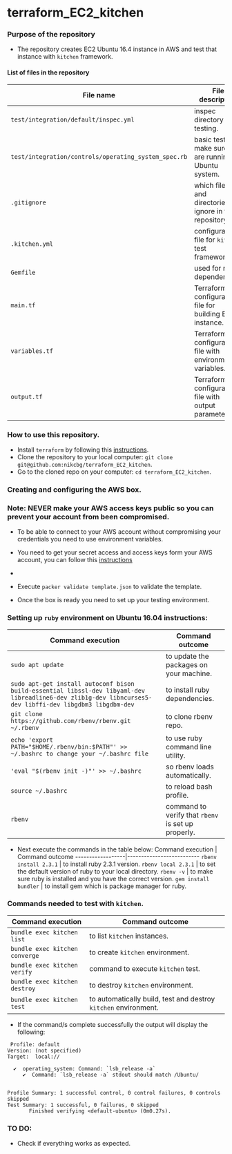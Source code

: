 # terraform_EC2_kitchen

### Purpose of the repository 
- The repository creates EC2 Ubuntu 16.4 instance in AWS and test that instance with `kitchen` framework.

#### List of files in the repository

File name                            | File description 
------------------------------------ | --------------------------------------------------------------
`test/integration/default/inspec.yml` | inspec directory for testing.
`test/integration/controls/operating_system_spec.rb` | basic test to make sure we are running Ubuntu system.
`.gitignore` | which files and directories to ignore in the repository.
`.kitchen.yml` | configuration file for `kitchen` test framework.
`Gemfile` | used for ruby dependencies.
`main.tf` | Terraform configuration file for building EC2 instance.
`variables.tf` | Terraform configuration file with environmental variables.
`output.tf` | Terraform configuration file with output parameters.

### How to use this repository. 
- Install `terraform` by following this [instructions](https://www.terraform.io/intro/getting-started/install.html).
- Clone the repository to your local computer: `git clone git@github.com:nikcbg/terraform_EC2_kitchen`.
- Go to the cloned repo on your computer: `cd terraform_EC2_kitchen`.

### Creating and configuring the AWS box.
### Note: NEVER make your AWS access keys public so you can prevent your account from been compromised.
- To be able to connect to your AWS account without compromising your credentials you need to use environment variables.
- You need to get your secret access and access keys form your AWS account, you can follow this [instructions](https://docs.aws.amazon.com/general/latest/gr/managing-aws-access-keys.html)
- 
- Execute `packer validate template.json` to validate the template.

- Once the box is ready you need to set up your testing environment.

### Setting up `ruby` environment on Ubuntu 16.04 instructions:

Command execution |	Command outcome
------------------|--------------------------
`sudo apt update` | to update the packages on your machine.
`sudo apt-get install autoconf bison build-essential libssl-dev libyaml-dev libreadline6-dev zlib1g-dev libncurses5-dev libffi-dev libgdbm3 libgdbm-dev` | to install ruby dependencies.
`git clone https://github.com/rbenv/rbenv.git ~/.rbenv` | to clone rbenv repo.
`echo 'export PATH="$HOME/.rbenv/bin:$PATH"' >> ~/.bashrc to change your ~/.bashrc file` | to use ruby command line utility.
`'eval "$(rbenv init -)"' >> ~/.bashrc` | so rbenv loads automatically.
`source ~/.bashrc` | to reload bash profile.
`rbenv` | command to verify that `rbenv` is set up properly.

- Next execute the commands in the table below:
Command execution |	Command outcome
------------------|--------------------------
`rbenv install 2.3.1`	| to install ruby 2.3.1 version.
`rbenv local 2.3.1`	| to set the default version of ruby to your local directory.
`rbenv -v`	| to make sure ruby is installed and you have the correct version.
`gem install bundler`	| to install gem which is package manager for ruby.


### Commands needed to test with `kitchen`.

Command execution | Command outcome
------------------|--------------------------------------------------------------
`bundle exec kitchen list` | to list `kitchen` instances.
`bundle exec kitchen converge` | to create `kitchen` environment.
`bundle exec kitchen verify` | command to execute `kitchen` test.
`bundle exec kitchen destroy` | to destroy `kitchen` environment.
`bundle exec kitchen test` | to automatically build, test and destroy `kitchen` environment.

- If the command/s complete successfully the output will display the following:

```
 Profile: default
Version: (not specified)
Target:  local://

  ✔  operating_system: Command: `lsb_release -a`
     ✔  Command: `lsb_release -a` stdout should match /Ubuntu/


Profile Summary: 1 successful control, 0 control failures, 0 controls skipped
Test Summary: 1 successful, 0 failures, 0 skipped
       Finished verifying <default-ubuntu> (0m0.27s).

```


### TO DO: 
- Check if everything works as expected. 
